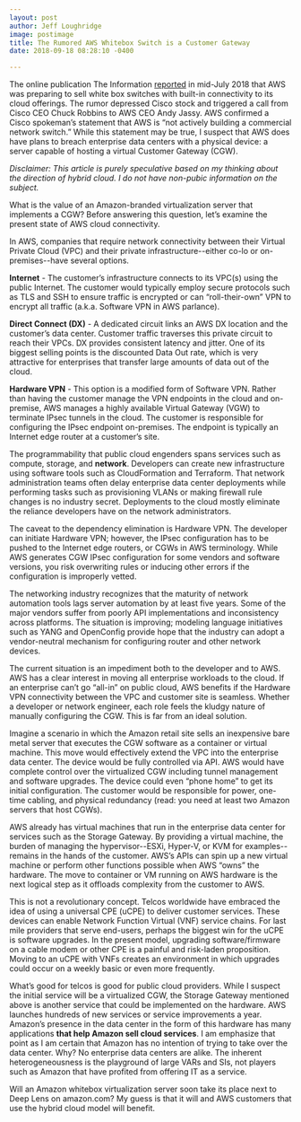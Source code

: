 ```yaml
---
layout: post
author: Jeff Loughridge
image: postimage
title: The Rumored AWS Whitebox Switch is a Customer Gateway
date: 2018-09-18 08:28:10 -0400

---
```

The online publication The Information [reported](https://www.theinformation.com/articles/amazon-web-services-targets-cisco-in-networking "Amazon Web Services Targets Cisco in Networking") in mid-July 2018 that AWS was preparing to sell white box switches with built-in connectivity to its cloud offerings. The rumor depressed Cisco stock and triggered a call from Cisco CEO Chuck Robbins to AWS CEO Andy Jassy. AWS confirmed a Cisco spokeman’s statement that AWS is “not actively building a commercial network switch.” While this statement may be true, I suspect that AWS does have plans to breach enterprise data centers with a physical device: a server capable of hosting a virtual Customer Gateway (CGW).

_Disclaimer: This article is purely speculative based on my thinking about the direction of hybrid cloud. I do not have non-pubic information on the subject._

What is the value of an Amazon-branded virtualization server that implements a CGW? Before answering this question, let’s examine the present state of AWS cloud connectivity.

In AWS, companies that require network connectivity between their Virtual Private Cloud (VPC) and their private infrastructure--either co-lo or on-premises--have several options.

**Internet** - The customer’s infrastructure connects to its VPC(s) using the public Internet. The customer would typically employ secure protocols such as TLS and SSH to ensure traffic is encrypted or can “roll-their-own” VPN to encrypt all traffic (a.k.a. Software VPN in AWS parlance).

**Direct Connect (DX)** - A dedicated circuit links an AWS DX location and the customer’s data center. Customer traffic traverses this private circuit to reach their VPCs. DX provides consistent latency and jitter. One of its biggest selling points is the discounted Data Out rate, which is very attractive for enterprises that transfer large amounts of data out of the cloud.

**Hardware VPN** - This option is a modified form of Software VPN. Rather than having the customer manage the VPN endpoints in the cloud and on-premise, AWS manages a highly available Virtual Gateway (VGW) to terminate IPsec tunnels in the cloud. The customer is responsible for configuring the IPsec endpoint on-premises. The endpoint is typically an Internet edge router at a customer’s site.

The programmability that public cloud engenders spans services such as compute, storage, and **network**. Developers can create new infrastructure using software tools such as CloudFormation and Terraform. That network administration teams often delay enterprise data center deployments while performing tasks such as provisioning VLANs or making firewall rule changes is no industry secret. Deployments to the cloud mostly eliminate the reliance developers have on the network administrators.

The caveat to the dependency elimination is Hardware VPN. The developer can initiate Hardware VPN; however, the IPsec configuration has to be pushed to the Internet edge routers, or CGWs in AWS terminology. While AWS generates CGW IPsec configuration for some vendors and software versions, you risk overwriting rules or inducing other errors if the configuration is improperly vetted.

The networking industry recognizes that the maturity of network automation tools lags server automation by at least five years. Some of the major vendors suffer from poorly API implementations and inconsistency across platforms. The situation is improving; modeling language initiatives such as YANG and OpenConfig provide hope that the industry can adopt a vendor-neutral mechanism for configuring router and other network devices.

The current situation is an impediment both to the developer and to AWS. AWS has a clear interest in moving all enterprise workloads to the cloud. If an enterprise can’t go “all-in” on public cloud, AWS benefits if the Hardware VPN connectivity between the VPC and customer site is seamless. Whether a developer or network engineer, each role feels the kludgy nature of manually configuring the CGW. This is far from an ideal solution.

Imagine a scenario in which the Amazon retail site sells an inexpensive bare metal server that executes the CGW software as a container or virtual machine. This move would effectively extend the VPC into the enterprise data center. The device would be fully controlled via API. AWS would have complete control over the virtualized CGW including tunnel management and software upgrades. The device could even “phone home” to get its initial configuration. The customer would be responsible for power, one-time cabling, and physical redundancy (read: you need at least two Amazon servers that host CGWs).

AWS already has virtual machines that run in the enterprise data center for services such as the Storage Gateway. By providing a virtual machine, the burden of managing the hypervisor--ESXi, Hyper-V, or KVM for examples--remains in the hands of the customer. AWS’s APIs can spin up a new virtual machine or perform other functions possible when AWS “owns” the hardware. The move to container or VM running on AWS hardware is the next logical step as it offloads complexity from the customer to AWS.

This is not a revolutionary concept. Telcos worldwide have embraced the idea of using a universal CPE (uCPE) to deliver customer services. These devices can enable Network Function Virtual (VNF) service chains. For last mile providers that serve end-users, perhaps the biggest win for the uCPE is software upgrades. In the present model, upgrading software/firmware on a cable modem or other CPE is a painful and risk-laden proposition. Moving to an uCPE with VNFs creates an environment in which upgrades could occur on a weekly basic or even more frequently.

What’s good for telcos is good for public cloud providers. While I suspect the initial service will be a virtualized CGW, the Storage Gateway mentioned above is another service that could be implemented on the hardware. AWS launches hundreds of new services or service improvements a year. Amazon’s presence in the data center in the form of this hardware has many applications **that help Amazon sell cloud services**. I am emphasize that point as I am certain that Amazon has no intention of trying to take over the data center. Why? No enterprise data centers are alike. The inherent heterogeneousness is the playground of large VARs and SIs, not players such as Amazon that have profited from offering IT as a service.

Will an Amazon whitebox virtualization server soon take its place next to Deep Lens on amazon.com? My guess is that it will and AWS customers that use the hybrid cloud model will benefit.
